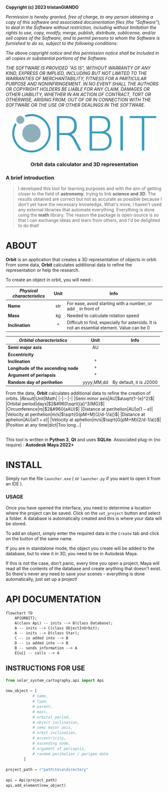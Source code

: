 **Copyright (c) 2023 tristanGIANDO**

*Permission is hereby granted, free of charge, to any person obtaining a copy*
*of this software and associated documentation files (the "Software"), to deal*
*in the Software without restriction, including without limitation the rights*
*to use, copy, modify, merge, publish, distribute, sublicense, and/or sell*
*copies of the Software, and to permit persons to whom the Software is*
*furnished to do so, subject to the following conditions:*

*The above copyright notice and this permission notice shall be included in all*
*copies or substantial portions of the Software.*

*THE SOFTWARE IS PROVIDED "AS IS", WITHOUT WARRANTY OF ANY KIND, EXPRESS OR*
*IMPLIED, INCLUDING BUT NOT LIMITED TO THE WARRANTIES OF MERCHANTABILITY,*
*FITNESS FOR A PARTICULAR PURPOSE AND NONINFRINGEMENT. IN NO EVENT SHALL THE*
*AUTHORS OR COPYRIGHT HOLDERS BE LIABLE FOR ANY CLAIM, DAMAGES OR OTHER*
*LIABILITY, WHETHER IN AN ACTION OF CONTRACT, TORT OR OTHERWISE, ARISING FROM,*
*OUT OF OR IN CONNECTION WITH THE SOFTWARE OR THE USE OR OTHER DEALINGS IN THE*
*SOFTWARE.*

<h2 align="center" style="margin:1em;">
    <img src="solar_system_cartography\icons\title_dark.png"
         alt="orbit"></a>
</h2>

<h3 align="center">
    Orbit data calculator and 3D representation
</h3>

### A brief introduction
>I developed this tool for learning purposes and with the aim of getting closer to the field of **astronomy**, trying to link **science and 3D**.
>The results obtained are correct but not as accurate as possible because I don't yet have the necessary knowledge. What's more, I haven't used any external libraries that automate everything. Everything is done using the **math** library.
>The reason the package is open-source is so that I can exchange ideas and learn from others, and I'd be delighted to do that!

# ABOUT

**Orbit** is an application that creates a 3D representation of objects in orbit.
From some data, **Orbit** calculates additional data to refine the representation or help the research.

To create an object in orbit, you will need :

|*Physical characteristics* |Unit|Info|
|-|:-:|-|
|**Name**|str|For ease, avoid starting with a number, or add `_` in front of|
|**Mass**|kg| Needed to calculate rotation speed|
|**Inclination**|°| Difficult to find, especially for asteroids. It is not an essential element. Value can be 0|

|*Orbital characteristics*|Unit|Info|
|-|:-:|-|
|**Semi major axis**|AU||
|**Eccentricity**|||
|**Inclination**|°||
|**Longitude of the ascending node**|°||
|**Argument of periapsis**|°||
|**Random day of perihelion**|yyyy,MM,dd|By default, it is J2000|


From the data, **Orbit** calculates additional data to refine the creation of orbits.
|*Result*|Unit|Math|
|-|:-:|-|
|Semi minor axis|AU|$a\sqrt{1-{e}^2}$|
|Orbital period|days|$2&#960\sqrt{{a}^3/MG}$|
|Circumference|m|$2&#960(aAU)$|
|Distance at perihelion|AU|$a(1-e)$|
|Velocity at perihelion|m/s|$\sqrt{G(pM+M)(2/d-1/a)}$|
|Distance at aphelion|AU|$a(1+e)$|
|Velocity at aphelion|m/s|$\sqrt{G(pM+M)(2/d-1/a)}$|
|Position at any time|dict|Too long...|
  
##
This tool is written in **Python 3**, **Qt** and uses **SQLite**.
Associated plug-in (no require) : **Autodesk Maya 2022+**

# INSTALL
Simply run the file `launcher.exe` ( or `launcher.py` if you want to open it from an IDE ).

### USAGE
Once you have opened the interface, you need to determine a location where the project can be saved.
Click on the `set_project` button and select a folder.
A database is automatically created and this is where your data will be stored.

To add an object, simply enter the required data in the `Create` tab and click on the button of the same name.

If you are in standalone mode, the object you create will be added to the database, but to view it in 3D, you need to be in Autodesk Maya.

If this is not the case, don't panic, every time you open a project, Maya will read all the contents of the database and create anything that doesn't exist.
So there's never any need to save your scenes - everything is done automatically, just set up a project!

# API DOCUMENTATION

```mermaid
flowchart TD
    AP{ORBIT};
    A(class Api) -- inits --> B(class Database);
    A -- inits --> C(class ObjectInOrbit);
    A -- inits --> D(class Star);
    C -- is added into --> B
    D -- is added into --> B
    B -- sends information --> A
    E{ui} -- calls --> A
```

## INSTRUCTIONS FOR USE
```py
from solar_system_cartography.api import Api

new_object = [
            # name,
            # type,
            # parent,
            # mass,
            # orbital period,
            # object inclination,
            # semi major axis,
            # orbit inclination,
            # eccentricity,
            # ascending node,
            # argument of periapsis,
            # random perihelion / perigee date
        ]

project_path = r"path\to\a\directory"

api = Api(project_path)
api.add_element(new_object)
```
